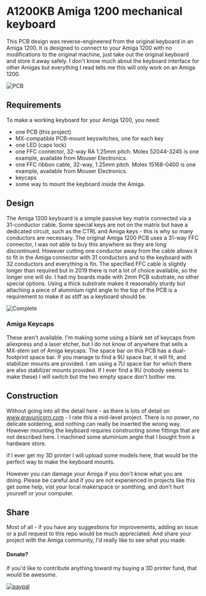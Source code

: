 # A1200KB Amiga 1200 mechanical keyboard

This PCB design was reverse-engineered from the original keyboard in an Amiga 1200. It is designed to connect to your Amiga 1200 with no modifications to the original machine, just take out the original keyboard and store it away safely. I don't know much about the keyboard interface for other Amigas but everything I read tells me this will only work on an Amiga 1200.

![PCB](https://github.com/aeberbach/A1200KB/blob/master/images/rev2-pcb.jpg)

## Requirements
To make a working keyboard for your Amiga 1200, you need:

- one PCB (this project)
- MX-compatible PCB-mount keyswitches, one for each key
- one LED (caps lock)
- one FFC connector, 32-way RA 1.25mm pitch. Molex 52044-3245 is one example, available from Mouser Electronics.
- one FFC ribbon cable, 32-way, 1.25mm pitch. Molex 15168-0400 is one example, available from Mouser Electronics.
- keycaps
- some way to mount the keyboard inside the Amiga.

## Design
The Amiga 1200 keyboard is a simple passive key matrix connected via a 31-conductor cable. Some special keys are not on the matrix but have a dedicated circuit, such as the CTRL and Amiga keys - this is why so many conductors are necessary. The original Amiga 1200 PCB uses a 31-way FFC connector, I was not able to buy this anywhere as they are long discontinued. However cutting one conductor away from the cable allows it to fit in the Amiga connector with 31 conductors and to the keyboard with 32 conductors and everything is fin. The specified FFC cable is slightly longer than required but in 2019 there is not  a lot of choice available, so the longer one will do. 
I had my boards made with 2mm PCB substrate, no other special options. Using a thick substrate makes it reasonably sturdy but attaching a piece of aluminium right angle to the top of the PCB is a requirement to make it as stiff as a keyboard should be.  
 
![Complete](https://github.com/aeberbach/A1200KB/blob/master/images/soldered.jpg)

### Amiga Keycaps
These aren't available. I'm making some using a blank set of keycaps from aliexpress and a laser etcher, but I do not know of anywhere that sells a MX-stem set of Amiga keycaps. The space bar on this PCB has a dual-footprint space bar. If you manage to find a 9U space bar, it will fit, and stabilizer mounts are provided. I am using a 7U space bar for which there are also stabilizer mounts provided. If I ever find a 9U (nobody seems to make these) I will switch but the two empty space don't bother me.

## Construction
Without going into all the detail here - as there is lots of detail on www.grayunicorn.com - I rate this a mid-level project. There is no power, no delicate soldering, and nothing can really be inserted the wrong way. However mounting the keyboard requires constructing some fittings that are not described here. I machined some aluminium angle that I bought from a hardware store.

if I ever get my 3D printer I will upload some models here, that would be the perfect way to make the keyboard mounts.

However you can damage your Amiga if you don't know what you are doing. Please be careful and if you are not experienced in projects like this get some help, vist your local makerspace or somthing, and don't hurt yourself or your computer.

## Share
Most of all - if you have any suggestions for improvements, adding an issue or a pull request to this repo would be much appreciated. And share your project with the Amiga community, I'd really like to see what you made.

#### Donate?
If you'd like to contribute anything toward my buying a 3D printer fund, that would be awesome. 

[![paypal](https://www.paypalobjects.com/en_US/i/btn/btn_donateCC_LG.gif)](https://www.paypal.me/grayunicorn)
